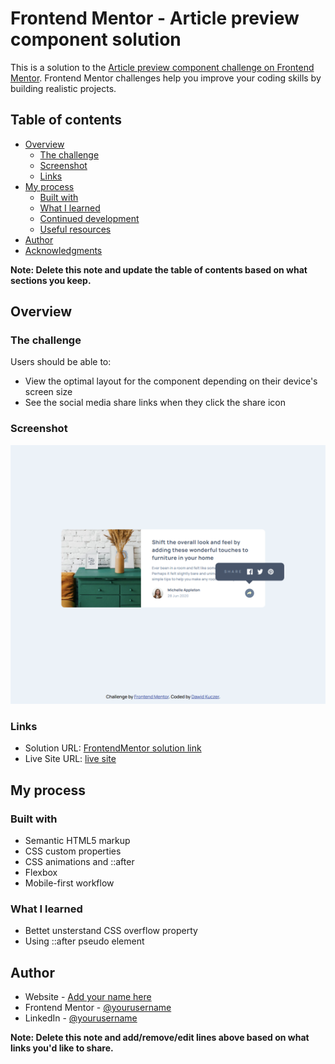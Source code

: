 # Frontend Mentor - Article preview component solution

This is a solution to the [Article preview component challenge on Frontend Mentor](https://www.frontendmentor.io/challenges/article-preview-component-dYBN_pYFT). Frontend Mentor challenges help you improve your coding skills by building realistic projects. 

## Table of contents

- [Overview](#overview)
  - [The challenge](#the-challenge)
  - [Screenshot](#screenshot)
  - [Links](#links)
- [My process](#my-process)
  - [Built with](#built-with)
  - [What I learned](#what-i-learned)
  - [Continued development](#continued-development)
  - [Useful resources](#useful-resources)
- [Author](#author)
- [Acknowledgments](#acknowledgments)

**Note: Delete this note and update the table of contents based on what sections you keep.**

## Overview

### The challenge

Users should be able to:

- View the optimal layout for the component depending on their device's screen size
- See the social media share links when they click the share icon

### Screenshot

![](./screenshot.png)

### Links

- Solution URL: [FrontendMentor solution link](https://www.frontendmentor.io/profile/dadko44/solutionsm)
- Live Site URL: [live site](https://dadko44.github.io/article-preview-component-main/)

## My process

### Built with

- Semantic HTML5 markup
- CSS custom properties
- CSS animations and ::after
- Flexbox
- Mobile-first workflow


### What I learned

- Bettet unsterstand CSS overflow property
- Using ::after pseudo element


## Author

- Website - [Add your name here](https://github.com/dadko44)
- Frontend Mentor - [@yourusername](https://www.frontendmentor.io/profile/yourusername)
- LinkedIn - [@yourusername](https://www.linkedin.com/in/dawid-kuczer-1a463a101/)

**Note: Delete this note and add/remove/edit lines above based on what links you'd like to share.**
